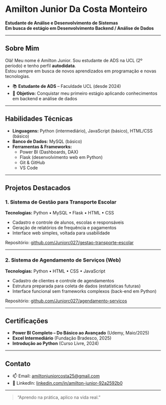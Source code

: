 <!-- Título / Cabeçalho -->
# Amilton Junior Da Costa Monteiro

**Estudante de Análise e Desenvolvimento de Sistemas**  
**Em busca de estágio em Desenvolvimento Backend / Análise de Dados**  

---

## Sobre Mim

Olá! Meu nome é Amilton Junior. Sou estudante de ADS na UCL (2º período) e tenho perfil **autodidata**.  
Estou sempre em busca de novos aprendizados em programação e novas tecnologias.  

- 📚 **Estudante de ADS** – Faculdade UCL (desde 2024)   
- 🚀 **Objetivo:** Conquistar meu primeiro estágio aplicando conhecimentos em backend e análise de dados

---

## Habilidades Técnicas

- **Linguagens:** Python (intermediário), JavaScript (básico), HTML/CSS (básico)  
- **Banco de Dados:** MySQL (básico)  
- **Ferramentas & Frameworks:**  
  - Power BI (Dashboards, DAX)  
  - Flask (desenvolvimento web em Python)  
  - Git & GitHub  
  - VS Code  

---

## Projetos Destacados

### 1. Sistema de Gestão para Transporte Escolar  
**Tecnologias:** Python • MySQL • Flask • HTML • CSS  
- Cadastro e controle de alunos, escolas e responsáveis  
- Geração de relatórios de frequência e pagamentos  
- Interface web simples, voltada para usabilidade  

Repositório: [github.com/Juniorc027/gestao-transporte-escolar](#link-do-repo)  

---

### 2. Sistema de Agendamento de Serviços (Web)  
**Tecnologias:** Python • HTML • CSS • JavaScript  
- Cadastro de clientes e controle de agendamentos  
- Estrutura preparada para coleta de dados (estatísticas futuras)  
- Interface funcional sem frameworks complexos (back-end em Python)  

Repositório: [github.com/Juniorc027/agendamento-servicos](#link-do-repo)  

---

## Certificações

- **Power BI Completo – Do Básico ao Avançado** (Udemy, Maio/2025)  
- **Excel Intermediário** (Fundação Bradesco, 2025)  
- **Introdução ao Python** (Curso Livre, 2024)  

---

## Contato

- 📫 Email: amiltonjuniorcosta25@gmail.com  
- 💼 LinkedIn: [linkedin.com/in/amilton-junior-92a2592b0](https://www.linkedin.com/in/amilton-junior-92a2592b0)  

---

> “Aprendo na prática, aplico na vida real.”  
